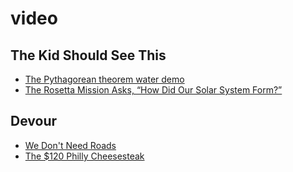 # video

## The Kid Should See This
- [The Pythagorean theorem water demo](http://thekidshouldseethis.com/post/the-pythagorean-theorem-water-demo)
- [The Rosetta Mission Asks, “How Did Our Solar System Form?”](http://thekidshouldseethis.com/post/the-rosetta-mission-asks-how-did-our-solar-system-form)

## Devour
- [We Don't Need Roads](http://devour.com/video/we-dont-need-roads/)
- [The $120 Philly Cheesesteak](http://devour.com/video/the-120-philly-cheesesteak/)


